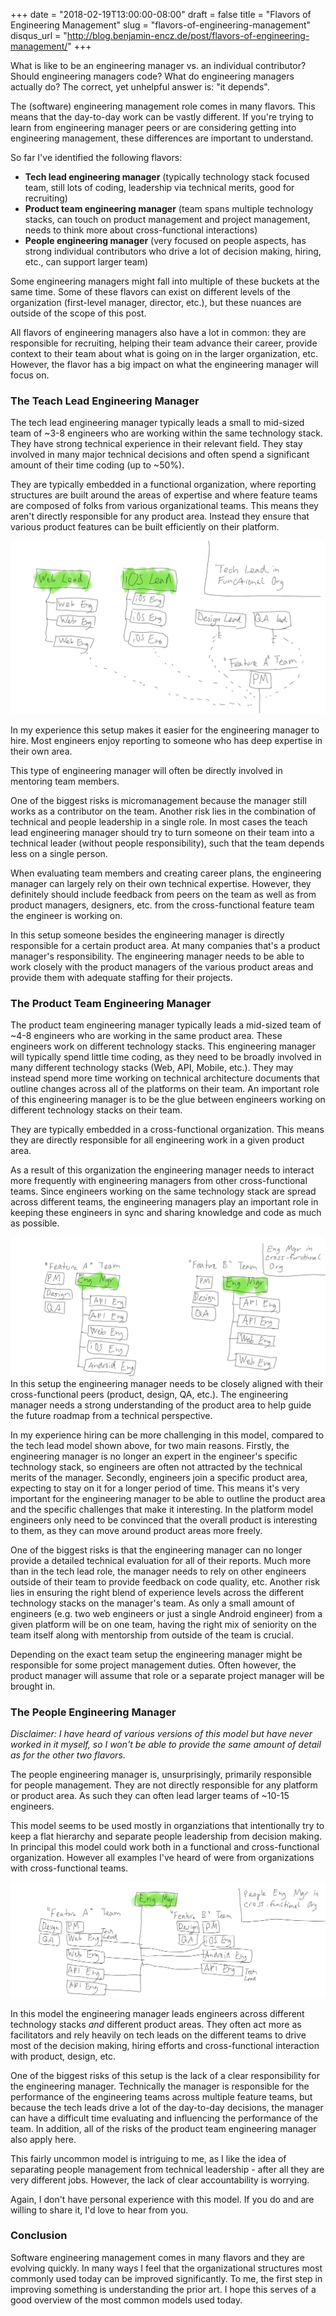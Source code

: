 +++
date = "2018-02-19T13:00:00-08:00"
draft = false
title = "Flavors of Engineering Management"
slug = "flavors-of-engineering-management"
disqus_url = "http://blog.benjamin-encz.de/post/flavors-of-engineering-management/"
+++

What is like to be an engineering manager vs. an individual contributor? Should engineering managers code? What do engineering managers actually do? The correct, yet unhelpful answer is: "it depends".

The (software) engineering management role comes in many flavors. This means that the day-to-day work can be vastly different. If you're trying to learn from engineering manager peers or are considering getting into engineering management, these differences are important to understand.

<!--more-->

So far I've identified the following flavors:

- **Tech lead engineering manager** (typically technology stack focused team, still lots of coding, leadership via technical merits, good for recruiting)
- **Product team engineering manager** (team spans multiple technology stacks, can touch on product management and project management, needs to think more about cross-functional interactions)
- **People engineering manager** (very focused on people aspects, has strong individual contributors who drive a lot of decision making, hiring, etc., can support larger team)

Some engineering managers might fall into multiple of these buckets at the same time. Some of these flavors can exist on different levels of the organization (first-level manager, director, etc.), but these nuances are outside of the scope of this post. 

All flavors of engineering managers also have a lot in common: they are responsible for recruiting, helping their team advance their career, provide context to their team about what is going on in the larger organization, etc. However, the flavor has a big impact on what the engineering manager will focus on.

### The Teach Lead Engineering Manager

The tech lead engineering manager typically leads a small to mid-sized team of ~3-8 engineers who are working within the same technology stack. They have strong technical experience in their relevant field. They stay involved in many major technical decisions and often spend a significant amount of their time coding (up to ~50%).

They are typically embedded in a functional organization, where reporting structures are built around the areas of expertise and where feature teams are composed of folks from various organizational teams. This means they aren't directly responsible for any product area. Instead they ensure that various product features can be built efficiently on their platform.

![](tech_lead.png)

In my experience this setup makes it easier for the engineering manager to hire. Most engineers enjoy reporting to someone who has deep expertise in their own area.

This type of engineering manager will often be directly involved in mentoring team members.

One of the biggest risks is micromanagement because the manager still works as a contributor on the team. Another risk lies in the combination of technical and people leadership in a single role. In most cases the teach lead engineering manager should try to turn someone on their team into a technical leader (without people responsibility), such that the team depends less on a single person.

When evaluating team members and creating career plans, the engineering manager can largely rely on their own technical expertise. However, they definitely should include feedback from peers on the team as well as from product managers, designers, etc. from the cross-functional feature team the engineer is working on.

In this setup someone besides the engineering manager is directly responsible for a certain product area. At many companies that's a product manager's responsibility. The engineering manager needs to be able to work closely with the product managers of the various product areas and provide them with adequate staffing for their projects.

### The Product Team Engineering Manager

The product team engineering manager typically leads a mid-sized team of ~4-8 engineers who are working in the same product area. These engineers work on different technology stacks. This engineering manager will typically spend little time coding, as they need to be broadly involved in many different technology stacks (Web, API, Mobile, etc.). They may instead spend more time working on technical architecture documents that outline changes across all of the platforms on their team. An important role of this engineering manager is to be the glue between engineers working on different technology stacks on their team.

They are typically embedded in a cross-functional organization. This means they are directly responsible for all engineering work in a given product area. 

As a result of this organization the engineering manager needs to interact more frequently with engineering managers from other cross-functional teams. Since engineers working on the same technology stack are spread across different teams, the engineering managers play an important role in keeping these engineers in sync and sharing knowledge and code as much as possible.

![](cross_functional_eng_manager.png)In this setup the engineering manager needs to be closely aligned with their cross-functional peers (product, design, QA, etc.). The engineering manager needs a strong understanding of the product area to help guide the future roadmap from a technical perspective.

In my experience hiring can be more challenging in this model, compared to the tech lead model shown above, for two main reasons. Firstly, the engineering manager is no longer an expert in the engineer's specific technology stack, so engineers are often not attracted by the technical merits of the manager. Secondly, engineers join a specific product area, expecting to stay on it for a longer period of time. This means it's very important for the engineering manager to be able to outline the product area and the specific challenges that make it interesting. In the platform model engineers only need to be convinced that the overall product is interesting to them, as they can move around product areas more freely.

One of the biggest risks is that the engineering manager can no longer provide a detailed technical evaluation for all of their reports. Much more than in the tech lead role, the manager needs to rely on other engineers outside of their team to provide feedback on code quality, etc. Another risk lies in ensuring the right blend of experience levels across the different technology stacks on the manager's team. As only a small amount of engineers (e.g. two web engineers or just a single Android engineer) from a given platform will be on one team, having the right mix of seniority on the team itself along with mentorship from outside of the team is crucial.

Depending on the exact team setup the engineering manager might be responsible for some project management duties. Often however, the product manager will assume that role or a separate project manager will be brought in.

### The People Engineering Manager

*Disclaimer: I have heard of various versions of this model but have never worked in it myself, so I won't be able to provide the same amount of detail as for the other two flavors*.

The people engineering manager is, unsurprisingly, primarily responsible for people management. They are not directly responsible for any platform or product area. As such they can often lead larger teams of ~10-15 engineers.

This model seems to be used mostly in organziations that intentionally try to keep a flat hierarchy and separate people leadership from decision making. In principal this model could work both in a functional and cross-functional organization. However all examples I've heard of were from organizations with cross-functional teams.

![](people_eng_manager.png)

In this model the engineering manager leads engineers across different technology stacks *and* different product areas. They often act more as facilitators and rely heavily on tech leads on the different teams to drive most of the decision making, hiring efforts and cross-functional interaction with product, design, etc.

One of the biggest risks of this setup is the lack of a clear responsibility for the engineering manager. Technically the manager is responsible for the performance of the engineering teams across multiple feature teams, but because the tech leads drive a lot of the day-to-day decisions, the manager can have a difficult time evaluating and influencing the performance of the team. In addition, all of the risks of the product team engineering manager also apply here.

This fairly uncommon model is intriguing to me, as I like the idea of separating people management from technical leadership - after all they are very different jobs. However, the lack of clear accountability is worrying.

Again, I don't have personal experience with this model. If you do and are willing to share it, I'd love to hear from you.

### Conclusion

Software engineering management comes in many flavors and they are evolving quickly. In many ways I feel that the organizational structures most commonly used today can be improved significantly. To me, the first step in improving something is understanding the prior art. I hope this serves of a good overview of the most common models used today.